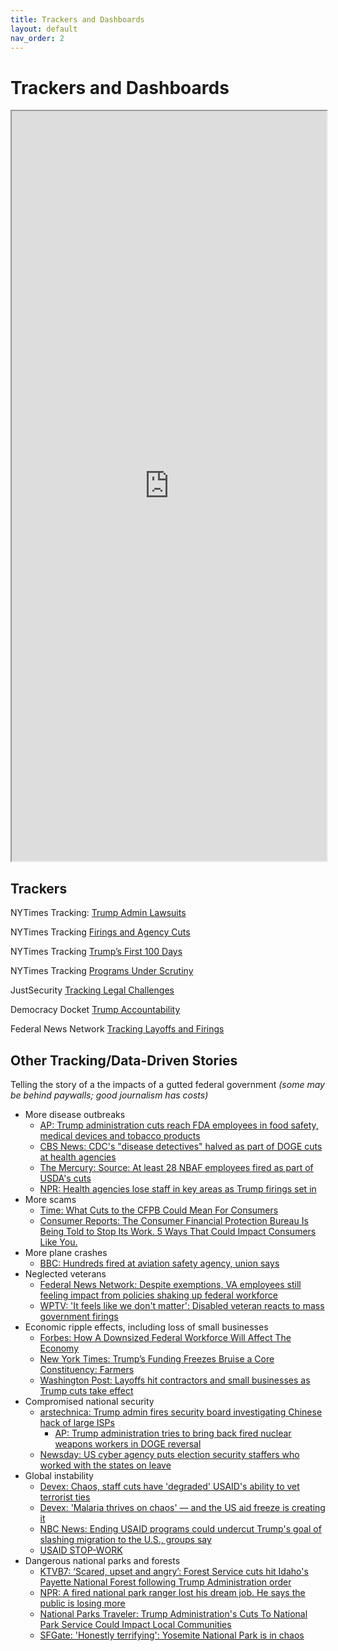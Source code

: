 ```yaml
---
title: Trackers and Dashboards
layout: default
nav_order: 2
---
```

# Trackers and Dashboards

<iframe src="https://civictechstrong.org/federal-probationary-term-employee-firings-tracker/" width="100%" height="1200px"></iframe>


## Trackers
NYTimes Tracking: [Trump Admin Lawsuits](https://www.nytimes.com/interactive/2025/us/trump-administration-lawsuits.html?unlocked_article_code=1.yU4.uAgl.OS8TFYSmCRs7&smid=url-share)

NYTimes Tracking [Firings and Agency Cuts](https://www.nytimes.com/interactive/2025/02/11/us/politics/trump-musk-doge-federal-workers.html?unlocked_article_code=1.yU4.vBm7.IuewBpW-GaTk&smid=url-share)

NYTimes Tracking [Trump’s First 100 Days](https://www.nytimes.com/interactive/2025/us/trump-agenda-2025.html?unlocked_article_code=1.yU4.biTX.hiuGAKHiDSt_&smid=url-share)

NYTimes Tracking [Programs Under Scrutiny](https://www.nytimes.com/interactive/2025/01/28/upshot/federal-programs-funding-trump-omb.html?unlocked_article_code=1.yU4.Xm1K.bsmT-Vvd6YRE&smid=url-share)

JustSecurity [Tracking Legal Challenges](https://www.justsecurity.org/107087/tracker-litigation-legal-challenges-trump-administration/)

Democracy Docket [Trump Accountability](https://www.democracydocket.com/cases/topic/trump-accountability/)

Federal News Network [Tracking Layoffs and Firings](https://federalnewsnetwork.com/agency-oversight/2025/02/a-comprehensive-look-at-doges-firings-and-layoffs-so-far/)

## Other Tracking/Data-Driven Stories

Telling the story of a the impacts of a gutted federal government
*(some may be behind paywalls; good journalism has costs)*

- More disease outbreaks
  - [AP: Trump administration cuts reach FDA employees in food safety, medical devices and tobacco products](https://apnews.com/article/fda-job-cuts-trump-hhs-kennedy-cdc-nih-76dee97eee8209b2605fadac34427aab)
  - [CBS News: CDC's "disease detectives" halved as part of DOGE cuts at health agencies](https://www.cbsnews.com/news/cdc-disease-detectives-doge-cuts-health-agencies/)
  - [The Mercury: Source: At least 28 NBAF employees fired as part of USDA's cuts](https://themercury.com/news/source-at-least-28-nbaf-employees-fired-as-part-of-usdas-cuts/article_12087e38-ed5a-11ef-9771-87bba050d7f1.html)
  - [NPR: Health agencies lose staff in key areas as Trump firings set in](https://www.npr.org/sections/shots-health-news/2025/02/17/nx-s1-5300052/federal-employees-layoffs-cdc-nih-fda)
- More scams
  - [Time: What Cuts to the CFPB Could Mean For Consumers](https://time.com/7222139/consumer-financial-protection-bureau-cuts/)
  - [Consumer Reports: The Consumer Financial Protection Bureau Is Being Told to Stop Its Work. 5 Ways That Could Impact Consumers Like You.](https://www.consumerreports.org/consumer-protection/how-cfpb-changes-could-impact-consumers-a2527371632/)
- More plane crashes
  - [BBC: Hundreds fired at aviation safety agency, union says](https://www.bbc.com/news/articles/cly9y1e1kpjo)
- Neglected veterans
  - [Federal News Network: Despite exemptions, VA employees still feeling impact from policies shaking up federal workforce](https://federalnewsnetwork.com/veterans-affairs/2025/02/va-employees-feel-impact-from-policies-shaking-up-federal-workforce-despite-exemptions/)
  - [WPTV: 'It feels like we don't matter': Disabled veteran reacts to mass government firings](https://www.wptv.com/wptv-investigates/it-feels-like-we-dont-matter-disabled-veteran-reacts-to-mass-government-firings)
- Economic ripple effects, including loss of small businesses
  - [Forbes: How A Downsized Federal Workforce Will Affect The Economy](https://www.forbes.com/sites/edwardsegal/2025/02/13/the-challenges-and-opportunities-of-a-downsized-federal-workforce/)
  - [New York Times: Trump’s Funding Freezes Bruise a Core Constituency: Farmers](https://www.nytimes.com/2025/02/13/us/politics/trump-funding-freeze-farmers.html)
  - [Washington Post: Layoffs hit contractors and small businesses as Trump cuts take effect](https://www.washingtonpost.com/business/2025/02/06/layoffs-furloughs-government-contracts-grants/)
- Compromised national security
  - [arstechnica: Trump admin fires security board investigating Chinese hack of large ISPs](https://arstechnica.com/tech-policy/2025/01/trump-admin-fires-homeland-security-advisory-boards-blaming-agendas/)
    - [AP: Trump administration tries to bring back fired nuclear weapons workers in DOGE reversal](https://apnews.com/article/nuclear-doge-firings-trump-federal-916e6819104f04f44c345b7dde4904d5)
  - [Newsday: US cyber agency puts election security staffers who worked with the states on leave](https://www.newsday.com/news/nation/election-security-cisa-kristi-noem-cybersecurity-l51477)
- Global instability
  - [Devex: Chaos, staff cuts have 'degraded' USAID's ability to vet terrorist ties](https://www.devex.com/news/chaos-staff-cuts-have-degraded-usaid-s-ability-to-vet-terrorist-ties-109357)
  - [Devex: 'Malaria thrives on chaos' — and the US aid freeze is creating it](https://www.devex.com/news/malaria-thrives-on-chaos-and-the-us-aid-freeze-is-creating-it-109288)
  - [NBC News: Ending USAID programs could undercut Trump's goal of slashing migration to the U.S., groups say](https://www.nbcnews.com/news/latino/cutting-usaid-migration-us-border-rcna191169)
  - [USAID STOP-WORK](https://www.usaidstopwork.com/)
- Dangerous national parks and forests
  - [KTVB7: ‘Scared, upset and angry’: Forest Service cuts hit Idaho's Payette National Forest following Trump Administration order](https://www.ktvb.com/article/news/local/scared-upset-and-angry-forest-service-cuts-hit-idahos-payette-national-forest-following-trump-administration-order/277-baa5c585-4982-4498-ac3a-dc3d3788d0a6)
  - [NPR: A fired national park ranger lost his dream job. He says the public is losing more](https://www.npr.org/2025/02/17/nx-s1-5298684/national-park-ranger-trump-job-cuts-nps)
  - [National Parks Traveler: Trump Administration's Cuts To National Park Service Could Impact Local Communities](https://www.nationalparkstraveler.org/2025/02/trump-administrations-cuts-national-park-service-could-impact-local-communities)
  - [SFGate: 'Honestly terrifying': Yosemite National Park is in chaos](https://www.sfgate.com/california-parks/article/yosemite-national-park-in-chaos-20163260.php)